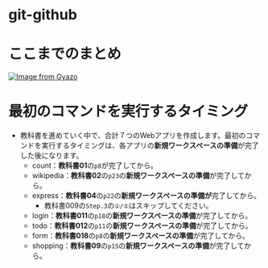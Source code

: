 # git-github

# ここまでのまとめ
[![Image from Gyazo](https://i.gyazo.com/b22381a114fa91736f8e32ceba0920d5.png)](https://gyazo.com/b22381a114fa91736f8e32ceba0920d5)

# 最初のコマンドを実行するタイミング
- 教科書を進めていく中で、合計７つのWebアプリを作成します。最初のコマンドを実行するタイミングは、各アプリの**新規ワークスペースの準備**が完了した後になります。
  - count：**教科書01**の`p8`が完了してから。
  - wikipedia：**教科書02**の`p23`の**新規ワークスペースの準備**が完了してから。
  - express：**教科書04**の`p22`の**新規ワークスペースの準備が**完了してから。
    - 教科書009の`Step.3`の`①/②`はスキップしてください。
  - login：**教科書011**の`p18`の**新規ワークスペースの準備**が完了してから。
  - todo：**教科書012**の`p11`の**新規ワークスペースの準備**が完了してから。
  - form：**教科書018**の`p8`の**新規ワークスペースの準備**が完了してから。
  - shopping：**教科書09**の`p15`の**新規ワークスペースの準備**が完了してから。